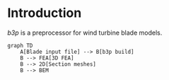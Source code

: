 # Introduction

*b3p* is a preprocessor for wind turbine blade models. 

``` mermaid 
graph TD
    A[Blade input file] --> B[b3p build]
    B --> FEA[3D FEA]
    B --> 2D[Section meshes]
    B --> BEM 
```



 <!-- python package that translates a blade input file to allow running various solvers such as *ccx*, *anba* or *ccblade*. -->


